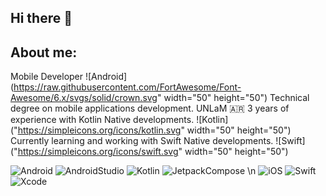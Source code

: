 ## Hi there 👋

##  About me:

Mobile Developer ![Android](https://raw.githubusercontent.com/FortAwesome/Font-Awesome/6.x/svgs/solid/crown.svg" width="50" height="50")
Technical degree on mobile applications development. UNLaM 🇦🇷
3 years of experience with Kotlin Native developments. ![Kotlin]("https://simpleicons.org/icons/kotlin.svg" width="50" height="50")
Currently learning and working with Swift Native developments. ![Swift]("https://simpleicons.org/icons/swift.svg" width="50" height="50")

![Android](https://img.shields.io/badge/Android-Green?style=plastic&logo=android&logoColor=white)
![AndroidStudio](https://img.shields.io/badge/AndroidStudio-limegreen?style=plastic&logo=androidstudio&logoColor=white)
![Kotlin](https://img.shields.io/badge/Kotlin-purple?style=plastic&logo=kotlin&logoColor=white)
![JetpackCompose](https://img.shields.io/badge/JetpackCompose-deepskyblue?style=plastic&logo=jetpackcompose&logoColor=white) \n
![iOS](https://img.shields.io/badge/iOS-orange?style=plastic&logo=apple&logoColor=white)
![Swift](https://img.shields.io/badge/Swift-orange?style=plastic&logo=swift&logoColor=white)
![Xcode](https://img.shields.io/badge/Xcode-blue?style=plastic&logo=xcode&logoColor=white)
